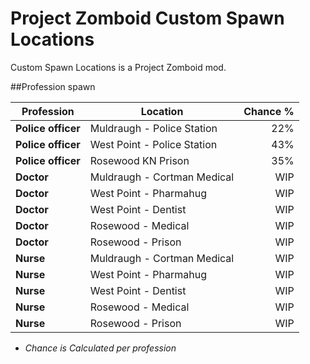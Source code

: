 # Project Zomboid Custom Spawn Locations
Custom Spawn Locations is a Project Zomboid mod.

##Profession spawn

Profession                   | Location                                    | Chance %   |
-----------------------------|---------------------------------------------|-----------:|
**Police officer**           | Muldraugh - Police Station                  | 22%        |
**Police officer**           | West Point - Police Station                 | 43%        |
**Police officer**           | Rosewood KN Prison                          | 35%        |
**Doctor**                   | Muldraugh - Cortman Medical                 | WIP        |
**Doctor**                   | West Point - Pharmahug                      | WIP        |
**Doctor**                   | West Point - Dentist                        | WIP        |
**Doctor**                   | Rosewood - Medical                          | WIP        |
**Doctor**                   | Rosewood - Prison                           | WIP        |
**Nurse**                    | Muldraugh - Cortman Medical                 | WIP        |
**Nurse**                    | West Point - Pharmahug                      | WIP        |
**Nurse**                    | West Point - Dentist                        | WIP        |
**Nurse**                    | Rosewood - Medical                          | WIP        |
**Nurse**                    | Rosewood - Prison                           | WIP        |

+ *Chance is Calculated per profession*